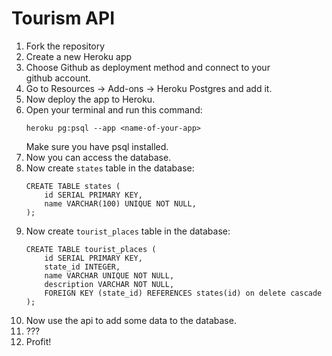 # Tourism API

1. Fork the repository
2. Create a new Heroku app
3. Choose Github as deployment method and connect to your   
   github account.
5. Go to Resources -> Add-ons -> Heroku Postgres and add it.
6. Now deploy the app to Heroku.
7. Open your terminal and run this command:
   ```
   heroku pg:psql --app <name-of-your-app>
   ```
   Make sure you have psql installed.
8. Now you can access the database.
9. Now create `states` table in the database:
    ```
    CREATE TABLE states (
        id SERIAL PRIMARY KEY,
        name VARCHAR(100) UNIQUE NOT NULL,
    );
    ```
10. Now create `tourist_places` table in the database:
    ```
    CREATE TABLE tourist_places (
        id SERIAL PRIMARY KEY,
        state_id INTEGER,
        name VARCHAR UNIQUE NOT NULL,
        description VARCHAR NOT NULL,
        FOREIGN KEY (state_id) REFERENCES states(id) on delete cascade
    );
    ```
11. Now use the api to add some data to the database.
12. ???
13. Profit!
